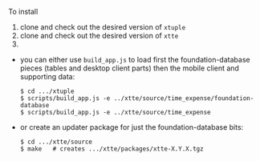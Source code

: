 To install
1. clone and check out the desired version of `xtuple`
1. clone and check out the desired version of `xtte`
1. 
  - you can either use `build_app.js` to load first the foundation-database pieces (tables and desktop client parts) then the mobile client and supporting data:

    ```
    $ cd .../xtuple
    $ scripts/build_app.js -e ../xtte/source/time_expense/foundation-database
    $ scripts/build_app.js -e ../xtte/source/time_expense
    ```
  - or create an updater package for just the foundation-database bits:

    ```
    $ cd .../xtte/source
    $ make   # creates .../xtte/packages/xtte-X.Y.X.tgz
    ```

